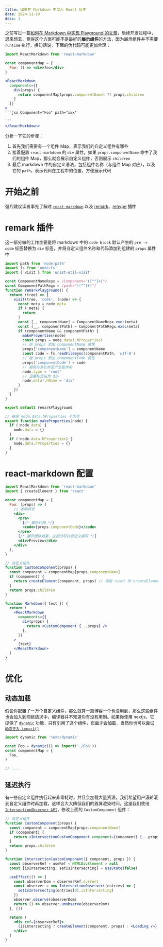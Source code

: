 ```yaml
---
title: 如果在 Markdown 中展示 React 组件
date: 2024-11-10
desc: 1
---
```


之前写过一篇[如何在 Markdown 中实现 Playground 的文章](/posts/blog/implement-playground)，后续开发过程中，思来想去，觉得这个方案可能不是最好的**展示组件**的方法，因为展示组件并不需要 `runtime` 执行，换句话说，下面的伪代码可能更加合理：

````jsx
import ReactMarkdown from 'react-markdown'

const componentMap = {
  Foo: () => <div>foo</div>
}

<ReactMarkdown
  components={{
    div(props) {
      return componentMap[props.componentName] ?? props.children
    }
  }}
>
```jsx Component="Foo" path="xxx"

```
</ReactMarkdown>
````

分析一下它的步骤：

1. 首先我们需要有一个组件 Map，表示我们的自定义组件有哪些
2. 接着配置 `react-markdown` 的 `div` 属性，如果 `props.componentName` 命中了我们的组件 Map，那么就会展示自定义组件，否则展示 `children`
3. 最后 markdown 中的自定义语法，包括组件名称（与组件 Map 对应），以及它的 `path`，表示代码在工程中的位置，方便展示代码

# 开始之前

强烈建议读者事先了解过 [`react-markdown`](https://github.com/remarkjs/react-markdown) 以及 [remark](https://github.com/remarkjs/remark)、[rehype](https://github.com/rehypejs/rehype) 插件

# remark 插件

这一部分做的工作主要是将 markdown 中的 `code block` 默认产生的 `pre -> code` 标签替换为 `div` 标签，并将自定义组件名称和代码添加到组建的 `props` 属性中

```jsx
import path from 'node:path'
import fs from 'node:fs'
import { visit } from 'unist-util-visit'

const ComponentNameRegx = /Component="([^"]+)"/
const ComponentPathRegx = /path="([^"]+)"/
function remarkPlayground() {
  return (tree) => {
    visit(tree, 'code', (node) => {
      const meta = node.meta
      if (!meta) {
        return
      }
      const [_, componentName] = ComponentNameRegx.exec(meta)
      const [__, componentPath] = ComponentPathRegx.exec(meta)
      if (componentName && componentPath) {
        makeProperties(node)
        const props = node.data!.hProperties!
        // 给 props 添加 componentName 属性
        props['componentName'] = componentName
        const code = fs.readFileSync(componentPath, 'utf-8')
        // 给 props 添加 componentCode 属性
        props['componentCode'] = code
        // 避免与其它标签产生副作用
        node.type = 'root'
        // 设置标签名为 div
        node.data!.hName = 'div'
      }
    })
  }
}

export default remarkPlayground

// 确保 node.data.hProperties 不为空
export function makeProperties(node) {
  if (!node.data) {
    node.data = {}
  }
  if (!node.data.hProperties) {
    node.data.hProperties = {}
  }
}
```

# react-markdown 配置

```jsx
import ReactMarkdown from 'react-markdown'
import { createElement } from 'react'

const componentMap = {
  Foo: (props) => (
    // 省略样式
    <div>
      <pre>
        {/* 展示代码 */}
        <code>{props.componentCode}</code>
      </pre>
      {/* 展示组件效果，这部分可以自定义编写 */}
      <div>Preview</div>
    </div>
  ),
}

// 自定义组件
function CustomComponent(props) {
  const component = componentMap[props.componentName]
  if (component) {
    return createElement(component, props) // 调用 react 的 createElement 方法，主要是为了传递 props
  }
  return props.children
}

function Markdown({ text }) {
  return (
    <ReactMarkdown
      components={{
        div(props) {
          return <CustomComponent {...props} />
        },
      }}
    >
      {text}
    </ReactMarkdown>
  )
}
```

# 优化

## 动态加载

假设你配置了一万个自定义组件，那么就算一篇博客一个也没用到，那么这些组件也会加入到网络请求中，编译器并不知道你有没有用到。如果你使用 nextjs，它提供了 [`dynamic`](https://nextjs.org/docs/app/building-your-application/optimizing/lazy-loading#nextdynamic) 功能，只有引用了这个组件，页面才会加载，当然你也可以尝试 [`动态导入 import()`](https://developer.mozilla.org/en-US/docs/Web/JavaScript/Reference/Operators/import)

```jsx
import dynamic from 'next/dynamic'

const Foo = dynamic(() => import('./Foo'))
const componentMap = {
  Foo,
}

// ....
```

## 延迟执行

有一些自定义组件执行起来非常耗时，并且会加载大量资源，我们希望用户滚轮滚到自定义组件时再加载，这样会大大降低我们的首屏渲染时间，这里我们使用 [`IntersectionObserver API`](https://developer.mozilla.org/zh-CN/docs/Web/API/Intersection_Observer_API)，修改上面的 `CustomComponent` 组件：

```jsx
// 自定义组件
function CustomComponent(props) {
  const component = componentMap[props.componentName]
  if (component) {
    return <IntersectionCustomComponent component={component} {...props} />
  }
  return props.children
}

function IntersectionCustomComponent({ component, props }) {
  const observerRef = useRef < HTMLDivElement > null
  const [isIntersecting, setIsIntersecting] = useState(false)

  useEffect(() => {
    const observerDom = observerRef.current
    const observer = new IntersectionObserver((entries) => {
      setIsIntersecting(entries[0].isIntersecting)
    })
    observer.observe(observerDom)
    return () => observer.unobserve(observerDom)
  }, [])

  return (
    <div ref={observerRef}>
      {isIntersecting ? createElement(component, props) : <Loading />}
    </div>
  )
}
```
